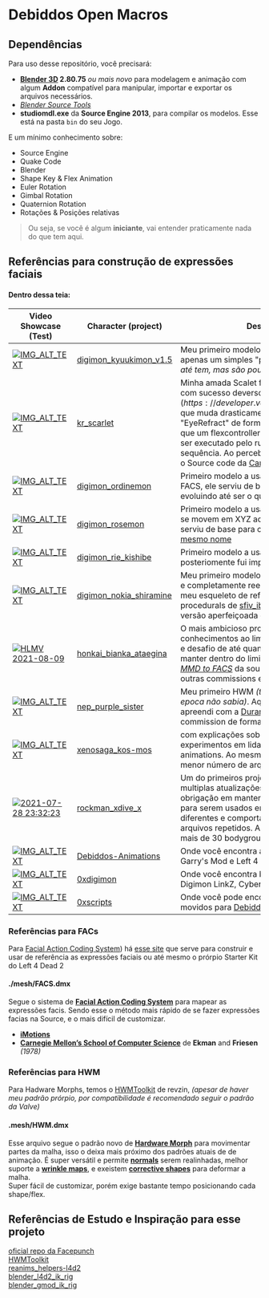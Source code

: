 # Debiddos Open Macros


## Dependências
Para uso desse repositório, você precisará:

  * **[Blender 3D](https://www.blender.org) 2.80.75** *ou mais novo* para modelagem e animação com algum **Addon** compatível para manipular, importar e exportar os arquivos necessários. 
  * *[Blender Source Tools](http://steamreview.org/BlenderSourceTools/archives/)* 
  * **studiomdl.exe** da **Source Engine 2013**, para compilar os modelos. Esse está na pasta `bin` do seu Jogo.  
  
  
  
E um mínimo conhecimento sobre:  
 * Source Engine  
 * Quake Code  
 * Blender  
 * Shape Key & Flex Animation  
 * Euler Rotation  
 * Gimbal Rotation  
 * Quaternion Rotation  
 * Rotações & Posições relativas  
  
  
> Ou seja, se você é algum **iniciante**, vai entender praticamente nada do que tem aqui.



## Referências para construção de expressões faciais  

#### Dentro dessa teia:
Video Showcase (Test) | Character (project) | Description (details)
------------ | ------------- | -------------
 [![IMG_ALT_TEXT](http://img.link.jpg)](https://youtube.link.com "Alt Tittle") | [digimon_kyuukimon_v1.5](digimon_kyuukimon_v1.5) | Meu primeiro modelo e mod com sucesso que não era apenas um simples "prop" ou uma gambiarra pura *(ele até tem, mas são poucas)*
 [![IMG_ALT_TEXT](http://img.link.jpg)](https://youtube.link.com "Alt Tittle") | [kr_scarlet](kr_scarlet) | Minha amada Scalet foi meu primeiro projeto a usar com sucesso deversos [$bodygroups](https://developer.valvesoftware.com/wiki/$bodygroup) que muda drasticamente sua aparência, junto de "EyeRefract" de forma aceitável e percebi que contando que um flexcontroller tenha um nome correto, ele vai ser executado pelo runtime se for solicitado por uma sequência. Ao perceber isso, fui ter alguns estudos com o Source code da [Carbon Miku](vocaloid_carbon_miku) do [CaptainBigButt](https://steamcommunity.com/id/CaptainBigButt)
 [![IMG_ALT_TEXT](http://img.link.jpg)](https://youtube.link.com "Alt Tittle") | [digimon_ordinemon](digimon_ordinemon) | Primeiro modelo a usar com sucesso o sistema de FACS, ele serviu de base para criar outros presets e foi evoluindo até ser o que é hoje em [FACS.dmx](mesh/FACS.dmx)
 [![IMG_ALT_TEXT](http://img.link.jpg)](https://youtube.link.com "Alt Tittle") | [digimon_rosemon](digimon_rosemon) | Primeiro modelo a usar com sucesso o Jigglebones que se movem em XYZ ao invés de apenas rotacionar, isso serviu de base para criar os [macros de jigglebones de mesmo nome](includes/macro/jiggle_tiferet.qci)
 [![IMG_ALT_TEXT](http://img.link.jpg)](https://youtube.link.com "Alt Tittle") | [digimon_rie_kishibe](digimon_rie_kishibe) | Primeiro modelo a usar com sucesso **DMXEyelid**, posteriomente fui implementando para os demais.
 [![IMG_ALT_TEXT](http://img.link.jpg)](https://youtube.link.com "Alt Tittle") | [digimon_nokia_shiramine](digimon_nokia_shiramine) | Meu primeiro modelo com proceduralbones complexos e completamente reestruturados, serviram para criar meu esqueleto de referência e inspiração para fazer os procedurals de [sfiv_ibuki](sfiv_ibuki) que é nada mais que uma versão aperfeiçoada da Nokia.
 [![HLMV 2021-08-09](http://img.youtube.com/vi/vC-3qAdi8f8/0.jpg)](https://www.youtube.com/watch?v=vC-3qAdi8f8 "HLMV 2021-08-09") | [honkai_bianka_ataegina](honkai_bianka_ataegina) | O mais ambicioso projeto onde coloquei meus conhecimentos ao limite. Durandal, foi meu experimento e desafio de até quantos $bodygroups eu poderia manter dentro do limite de 255 bones! Também, foi meu *[MMD to FACS](includes/Flex_MMD.qci)* da source e seu preset serviu-me para outras commissions e criar um preset de HWM
  [![IMG_ALT_TEXT](http://img.link.jpg)](https://youtube.link.com "Alt Tittle") | [nep_purple_sister](nep_purple_sister) | Meu primeiro HWM *(tecnicamente foi a Scarlet, mas na epoca não sabia)*. Aqui foi onde coloquei o que apreendi com a [Durandal](honkai_bianka_ataegina/includes/Flex_MMD.qci) e coloquei em prática numa commission de forma discreta.
 [![IMG_ALT_TEXT](http://img.link.jpg)](https://youtube.link.com "Alt Tittle") | [xenosaga_kos-mos](xenosaga_kos-mos) | com explicações sobre l4d2 durante meus experimentos em lidar com a proportion trick e custom animations. Ao mesmo tempo que eu tentava manter o menor número de arquivos.an
 [![2021-07-28 23:32:23](http://img.youtube.com/vi/AxhNadt_OmY/0.jpg)](https://www.youtube.com/watch?v=AxhNadt_OmY "2021-07-28 23:32:23") | [rockman_xdive_x](rockman_xdive_x) | Um do primeiros projetos em larga escala a receber multiplas atualizações, foi a partir daqui que eu vi uma obrigação em manter os arquivos de forma satisfatória para serem usados em diversos compiladores diferentes e comportar um menor numero de pastas e arquivos repetidos. Acabando por ser um modelo com mais de 30 bodygroups.
 [![IMG_ALT_TEXT](http://img.link.jpg)](https://youtube.link.com "Alt Tittle") | [Debiddos-Animations](Debiddos-Animations) | Onde você encontra as bases para criar seus mods de Garry's Mod e Left 4 Dead 2.
 [![IMG_ALT_TEXT](http://img.link.jpg)](https://youtube.link.com "Alt Tittle") | [0xdigimon](0xdigimon) | Onde você encontra bases para portar modelos de Digimon LinkZ, CyberSleuth e ReArise para a Source.
 [![IMG_ALT_TEXT](http://img.link.jpg)](https://youtube.link.com "Alt Tittle") | [0xscripts](scripts) | Onde você pode encontrar scripts que em breve serão movidos para [Debiddos-Animations](https://github.com/LoveRenamon/Debiddos-Animations-private).
  
  
  
### Referências para FACs  
Para [Facial Action Coding System](https://wikipedia.org/wiki/Facial_Action_Coding_System)) há [esse site](https://imotions.com/blog/facial-action-coding-system) que serve para construir e usar de referência as expressões faciais ou até mesmo o prórpio Starter Kit do Left 4 Dead 2  

#### ./mesh/FACS.dmx
  Segue o sistema de **[Facial Action Coding System](https://developer.valvesoftware.com/wiki/Flex_animation)** para mapear as expressões facis. Sendo esse o método mais rápido de se fazer expressões facias na Source, e o mais difícil de customizar.  

* **[iMotions](https://imotions.com/blog/facial-action-coding-system)**  
* **[Carnegie Mellon’s School of Computer Science](https://www.cs.cmu.edu/~face/facs.htm)** de **Ekman** and **Friesen** *(1978)*   


### Referências para HWM
Para Hadware Morphs, temos o [HWMToolkit](https://github.com/revzin/HWMToolkit) de revzin, *(apesar de haver meu padrão prórpio, por compatibilidade é recomendado seguir o padrão da Valve)*

#### .mesh/HWM.dmx
  Esse arquivo segue o padrão novo de **[Hardware Morph](https://developer.valvesoftware.com/wiki/SFM/Introduction_To_HWM)** para movimentar partes da malha, isso o deixa mais próximo dos padrões atuais de de animação. É super versátil e permite **[normals](https://en.wikipedia.org/wiki/Normal_mapping)** serem realinhadas, melhor suporte a **[wrinkle maps](https://developer.valvesoftware.com/wiki/Wrinkle_maps)**, e exeistem **[corrective shapes](https://developer.valvesoftware.com/wiki/Flex_animation#Corrective_shapes)** para deformar a malha.  
  Super fácil de customizar, porém exige bastante tempo posicionando cada shape/flex.  


## Referências de Estudo e Inspiração para esse projeto  
[oficial repo da Facepunch](https://github.com/robotboy655/gmod-animations)  
[HWMToolkit](https://github.com/revzin/HWMToolkit)  
[reanims_helpers-l4d2](https://github.com/xDShot/reanims_helpers-l4d2)  
[blender_l4d2_ik_rig](https://github.com/xDShot/blender_l4d2_ik_rig)  
[blender_gmod_ik_rig](https://github.com/xDShot/blender_gmod_ik_rig)  
